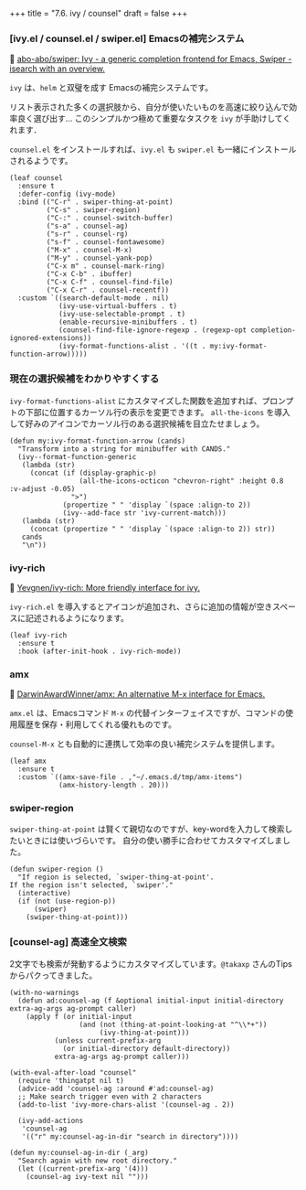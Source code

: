 +++
title = "7.6. ivy / counsel"
draft = false
+++
### [ivy.el / counsel.el / swiper.el] Emacsの補完システム
🔗 [abo-abo/swiper: Ivy - a generic completion frontend for Emacs, Swiper - isearch with an overview.](https://github.com/abo-abo/swiper) 

`ivy` は、`helm` と双璧を成す Emacsの補完システムです。

リスト表示された多くの選択肢から、自分が使いたいものを高速に絞り込んで効率良く選び出す…
このシンプルかつ極めて重要なタスクを `ivy` が手助けしてくれます．

`counsel.el` をインストールすれば、`ivy.el` も `swiper.el` も一緒にインストールされるようです。

```elisp
(leaf counsel
  :ensure t
  :defer-config (ivy-mode)
  :bind (("C-r" . swiper-thing-at-point)
		 ("C-s" . swiper-region)
		 ("C-:" . counsel-switch-buffer)
		 ("s-a" . counsel-ag)
		 ("s-r" . counsel-rg)
		 ("s-f" . counsel-fontawesome)
		 ("M-x" . counsel-M-x)
		 ("M-y" . counsel-yank-pop)
		 ("C-x m" . counsel-mark-ring)
		 ("C-x C-b" . ibuffer)
		 ("C-x C-f" . counsel-find-file)
		 ("C-x C-r" . counsel-recentf))
  :custom `((search-default-mode . nil)
			(ivy-use-virtual-buffers . t)
			(ivy-use-selectable-prompt . t)
			(enable-recursive-minibuffers . t)
			(counsel-find-file-ignore-regexp . (regexp-opt completion-ignored-extensions))
			(ivy-format-functions-alist . '((t . my:ivy-format-function-arrow)))))
```

### 現在の選択候補をわかりやすくする
`ivy-format-functions-alist` にカスタマイズした関数を追加すれば、プロンプトの下部に位置するカーソル行の表示を変更できます。
`all-the-icons` を導入して好みのアイコンでカーソル行のある選択候補を目立たせましょう。

```elisp
(defun my:ivy-format-function-arrow (cands)
  "Transform into a string for minibuffer with CANDS."
  (ivy--format-function-generic
   (lambda (str)
	 (concat (if (display-graphic-p)
				 (all-the-icons-octicon "chevron-right" :height 0.8 :v-adjust -0.05)
			   ">")
			 (propertize " " 'display `(space :align-to 2))
			 (ivy--add-face str 'ivy-current-match)))
   (lambda (str)
	 (concat (propertize " " 'display `(space :align-to 2)) str))
   cands
   "\n"))
```

### ivy-rich
🔗 [Yevgnen/ivy-rich: More friendly interface for ivy.](https://github.com/Yevgnen/ivy-rich) 

`ivy-rich.el` を導入するとアイコンが追加され、さらに追加の情報が空きスペースに記述されるようになります。

```elisp
(leaf ivy-rich
  :ensure t
  :hook (after-init-hook . ivy-rich-mode))
```

### amx
🔗 [DarwinAwardWinner/amx: An alternative M-x interface for Emacs.](https://github.com/DarwinAwardWinner/amx) 

`amx.el` は、Emacsコマンド `M-x` の代替インターフェイスですが、コマンドの使用履歴を保存・利用してくれる優れものです。

`counsel-M-x` とも自動的に連携して効率の良い補完システムを提供します。

```elisp
(leaf amx
  :ensure t
  :custom `((amx-save-file . ,"~/.emacs.d/tmp/amx-items")
	        (amx-history-length . 20)))
```

### swiper-region
`swiper-thing-at-point` は賢くて親切なのですが、key-wordを入力して検索したいときには使いづらいです。
自分の使い勝手に合わせてカスタマイズしました。

```elisp
(defun swiper-region ()
  "If region is selected, `swiper-thing-at-point'.
If the region isn't selected, `swiper'."
  (interactive)
  (if (not (use-region-p))
	  (swiper)
    (swiper-thing-at-point)))
```

### [counsel-ag] 高速全文検索
2文字でも検索が発動するようにカスタマイズしています。`@takaxp` さんのTipsからパクってきました。

```elisp
(with-no-warnings
  (defun ad:counsel-ag (f &optional initial-input initial-directory extra-ag-args ag-prompt caller)
	(apply f (or initial-input
				 (and (not (thing-at-point-looking-at "^\\*+"))
                      (ivy-thing-at-point)))
           (unless current-prefix-arg
			 (or initial-directory default-directory))
           extra-ag-args ag-prompt caller)))

(with-eval-after-load "counsel"
  (require 'thingatpt nil t)
  (advice-add 'counsel-ag :around #'ad:counsel-ag)
  ;; Make search trigger even with 2 characters
  (add-to-list 'ivy-more-chars-alist '(counsel-ag . 2))

  (ivy-add-actions
   'counsel-ag
   '(("r" my:counsel-ag-in-dir "search in directory"))))

(defun my:counsel-ag-in-dir (_arg)
  "Search again with new root directory."
  (let ((current-prefix-arg '(4)))
    (counsel-ag ivy-text nil "")))
```

